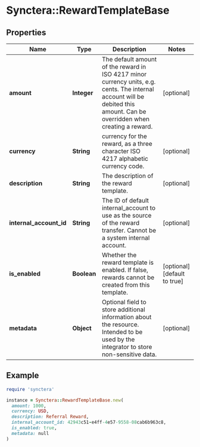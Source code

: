 # Synctera::RewardTemplateBase

## Properties

| Name | Type | Description | Notes |
| ---- | ---- | ----------- | ----- |
| **amount** | **Integer** | The default amount of the reward in ISO 4217 minor currency units, e.g. cents. The internal account will be debited this amount. Can be overridden when creating a reward.  | [optional] |
| **currency** | **String** | currency for the reward, as a three character ISO 4217 alphabetic currency code. | [optional] |
| **description** | **String** | The description of the reward template. | [optional] |
| **internal_account_id** | **String** | The ID of default internal_account to use as the source of the reward transfer. Cannot be a system internal account. | [optional] |
| **is_enabled** | **Boolean** | Whether the reward template is enabled. If false, rewards cannot be created from this template.  | [optional][default to true] |
| **metadata** | **Object** | Optional field to store additional information about the resource. Intended to be used by the integrator to store non-sensitive data.  | [optional] |

## Example

```ruby
require 'synctera'

instance = Synctera::RewardTemplateBase.new(
  amount: 1000,
  currency: USD,
  description: Referral Reward,
  internal_account_id: 42943c51-e4ff-4e57-9558-08cab6b963c8,
  is_enabled: true,
  metadata: null
)
```


